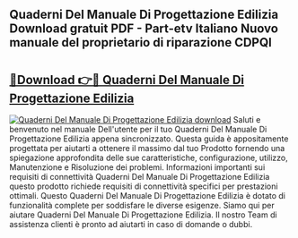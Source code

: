 ## Quaderni Del Manuale Di Progettazione Edilizia Download gratuit PDF - Part-etv Italiano Nuovo manuale del proprietario di riparazione CDPQl

# <h2><a href="http://dfc9ns.blite.top/?on=Quaderni+Del+Manuale+Di+Progettazione+Edilizia">🔗Download 👉🔴 Quaderni Del Manuale Di Progettazione Edilizia</a></h2>

[![Quaderni Del Manuale Di Progettazione Edilizia download](https://i.imgur.com/lujVjoI.png)](http://dfc9ns.blite.top/?on=Quaderni+Del+Manuale+Di+Progettazione+Edilizia)
Saluti e benvenuto nel manuale Dell'utente per il tuo Quaderni Del Manuale Di Progettazione Edilizia appena sincronizzato. Questa guida è appositamente progettata per aiutarti a ottenere il massimo dal tuo Prodotto fornendo una spiegazione approfondita delle sue caratteristiche, configurazione, utilizzo, Manutenzione e Risoluzione dei problemi. Informazioni importanti sui requisiti di connettività Quaderni Del Manuale Di Progettazione Edilizia questo prodotto richiede requisiti di connettività specifici per prestazioni ottimali. Questo Quaderni Del Manuale Di Progettazione Edilizia è dotato di funzionalità complete per soddisfare le diverse esigenze. Siamo qui per aiutare Quaderni Del Manuale Di Progettazione Edilizia. Il nostro Team di assistenza clienti è pronto ad aiutarti in caso di domande o dubbi.

